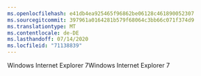 ```yaml
---
ms.openlocfilehash: e41db4ea925465f96862be06128c461890052307
ms.sourcegitcommit: 397961a0164281b579f68064c3bb66c071f374d9
ms.translationtype: MT
ms.contentlocale: de-DE
ms.lasthandoff: 07/14/2020
ms.locfileid: "71138839"
---
```

<span data-ttu-id="c2c16-101">Windows Internet Explorer 7</span><span class="sxs-lookup"><span data-stu-id="c2c16-101">Windows Internet Explorer 7</span></span>
